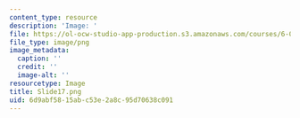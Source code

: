 ```yaml
---
content_type: resource
description: 'Image: '
file: https://ol-ocw-studio-app-production.s3.amazonaws.com/courses/6-004-computation-structures-spring-2017/6d9abf5815abc53e2a8c95d70638c091_Slide17.png
file_type: image/png
image_metadata:
  caption: ''
  credit: ''
  image-alt: ''
resourcetype: Image
title: Slide17.png
uid: 6d9abf58-15ab-c53e-2a8c-95d70638c091
---
```

